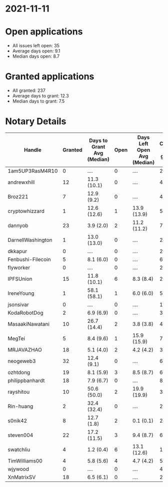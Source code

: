 2021-11-11
==========

# Open applications

- All issues left open: 35
- Average days open: 9.1
- Median days open: 8.7

# Granted applications

- All granted: 237
- Average days to grant: 12.3
- Median days to grant: 7.5

# Notary Details

| Handle            |   Granted | Days to Grant Avg (Median)   |   Open | Days Left Open Avg (Median)   |   Closed (no grant) |
|-------------------|-----------|------------------------------|--------|-------------------------------|---------------------|
| 1am5UP3RasM4R10   |         0 | ....                         |      0 | ....                          |                   2 |
| andrewxhill       |        12 | 11.3  (10.1)                 |      0 | ....                          |                  45 |
| Broz221           |         7 | 12.9  (9.2)                  |      0 | ....                          |                  48 |
| cryptowhizzard    |         1 | 12.6  (12.6)                 |      1 | 13.9  (13.9)                  |                   5 |
| dannyob           |        23 | 3.9  (2.0)                   |      2 | 11.2  (11.2)                  |                  74 |
| DarnellWashington |         1 | 13.0  (13.0)                 |      0 | ....                          |                   2 |
| dkkapur           |         0 | ....                         |      0 | ....                          |                   2 |
| Fenbushi-Filecoin |         5 | 8.1  (6.0)                   |      0 | ....                          |                  67 |
| flyworker         |         0 | ....                         |      0 | ....                          |                   2 |
| IPFSUnion         |        15 | 11.8  (10.1)                 |      6 | 8.3  (8.4)                    |                  27 |
| IreneYoung        |         1 | 58.1  (58.1)                 |      1 | 6.0  (6.0)                    |                   5 |
| jsonsivar         |         0 | ....                         |      0 | ....                          |                  13 |
| KodaRobotDog      |         2 | 6.9  (6.9)                   |      0 | ....                          |                   3 |
| MasaakiNawatani   |        10 | 26.7  (14.4)                 |      2 | 3.8  (3.8)                    |                  45 |
| MegTei            |         5 | 8.4  (9.6)                   |      1 | 15.9  (15.9)                  |                   7 |
| MRJAVAZHAO        |        18 | 5.1  (4.0)                   |      2 | 4.2  (4.2)                    |                  34 |
| neogeweb3         |        32 | 12.4  (9.1)                  |      0 | ....                          |                  61 |
| ozhtdong          |        19 | 8.1  (5.9)                   |      3 | 8.5  (8.7)                    |                  65 |
| philippbanhardt   |        18 | 7.9  (6.7)                   |      0 | ....                          |                  81 |
| rayshitou         |        10 | 50.6  (50.0)                 |      2 | 19.9  (19.9)                  |                  36 |
| Rin-huang         |         2 | 32.4  (32.4)                 |      0 | ....                          |                   2 |
| s0nik42           |         8 | 12.7  (1.8)                  |      2 | 0.1  (0.1)                    |                  25 |
| steven004         |        22 | 17.2  (11.5)                 |      3 | 9.4  (8.7)                    |                  67 |
| swatchliu         |         4 | 1.2  (0.4)                   |      6 | 13.1  (12.6)                  |                  10 |
| TimWilliams00     |         4 | 5.8  (5.6)                   |      4 | 4.7  (4.2)                    |                   5 |
| wjywood           |         0 | ....                         |      0 | ....                          |                   4 |
| XnMatrixSV        |        18 | 6.5  (6.1)                   |      0 | ....                          |                  28 |